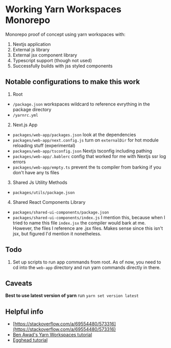 # Working Yarn Workspaces Monorepo 
Monorepo proof of concept using yarn workspaces with:
1. Nextjs application
2. External js library
3. External jsx component library
4. Typescript support (though not used)
5. Successfully builds with jss styled components

## Notable configurations to make this work
1. Root
- `/package.json` workspaces wildcard to reference evrything in the package directory
- `/yarnrc.yml`

2. Next.js App
- `packages/web-app/packages.json` look at the dependencies
- `packages/web-app/next.config.js` turn on `externalDir` for hot module reloading stuff (experimental)
- `packages/web-app/tsconfig.json` Nextjs tsconfig including pathing
- `packages/web-app/.bablerc` config that worked for me with Nextjs ssr log errors
- `packages/web-app/empty.ts` prevent the ts compiler from barking if you don't have any ts files

3. Shared Js Utility Methods
- `packages/utils/package.json`

4. Shared React Components Library
- `packages/shared-ui-components/package.json`
- `packages/shared-ui-components/index.js` I mention this, because when I tried to name this file `index.jsx` the compiler would bark at me. However, the files I reference are .jsx files. Makes sense since this isn't jsx, but figured I'd mention it nonetheless. 


## Todo
1. Set up scripts to run app commands from root. As of now, you need to cd into the `web-app` directory and run yarn commands directly in there.

## Caveats
**Best to use latest version of yarn**
run `yarn set version latest`

## Helpful info
- [https://stackoverflow.com/a/69554480/573316](https://stackoverflow.com/a/69554480/573316)
- [Ben Awad's Yarn Workspaces tutorial](https://www.youtube.com/watch?v=G8KXFWftCg0)
- [Egghead tutorial](https://egghead.io/lessons/react-use-yarn-workspaces-to-share-code-with-cra-and-create-react-native-app-in-a-monorepo)
